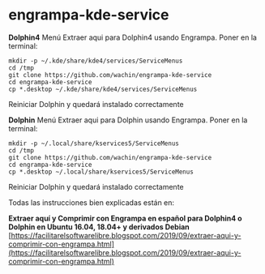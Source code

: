 # engrampa-kde-service

**Dolphin4**
Menú Extraer aqui para Dolphin4 usando Engrampa. Poner en la terminal:


	mkdir -p ~/.kde/share/kde4/services/ServiceMenus
	cd /tmp
	git clone https://github.com/wachin/engrampa-kde-service
	cd engrampa-kde-service
	cp *.desktop ~/.kde/share/kde4/services/ServiceMenus


Reiniciar Dolphin y quedará instalado correctamente


**Dolphin**
Menú Extraer aqui para Dolphin usando Engrampa. Poner en la terminal:


	mkdir -p ~/.local/share/kservices5/ServiceMenus
	cd /tmp
	git clone https://github.com/wachin/engrampa-kde-service
	cd engrampa-kde-service
	cp *.desktop ~/.local/share/kservices5/ServiceMenus
	
	
Reiniciar Dolphin y quedará instalado correctamente


Todas las instrucciones bien explicadas están en:

**Extraer aquí y Comprimir con Engrampa en español para Dolphin4 o Dolphin en Ubuntu 16.04, 18.04+ y derivados Debian**
[https://facilitarelsoftwarelibre.blogspot.com/2019/09/extraer-aqui-y-comprimir-con-engrampa.html](https://facilitarelsoftwarelibre.blogspot.com/2019/09/extraer-aqui-y-comprimir-con-engrampa.html) 



